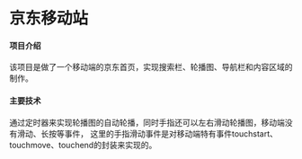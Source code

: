 # 京东移动站

#### 项目介绍
该项目是做了一个移动端的京东首页，实现搜索栏、轮播图、导航栏和内容区域的制作。
#### 主要技术
通过定时器来实现轮播图的自动轮播，同时手指还可以左右滑动轮播图，移动端没有滑动、长按等事件，
这里的手指滑动事件是对移动端特有事件touchstart、touchmove、touchend的封装来实现的。